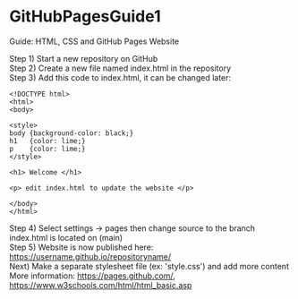 # GitHubPagesGuide1  

Guide: HTML, CSS and GitHub Pages Website  

Step 1) Start a new repository on GitHub    
Step 2) Create a new file named index.html in the repository   
Step 3) Add this code to index.html, it can be changed later:    
  
```
<!DOCTYPE html>  
<html>  
<body>  
  
<style>  
body {background-color: black;}  
h1   {color: lime;}  
p    {color: lime;}  
</style>  
  
<h1> Welcome </h1>  
  
<p> edit index.html to update the website </p>  
  
</body>  
</html>  
```

Step 4) Select settings -> pages then change source to the branch index.html is located on (main)   
Step 5) Website is now published here: https://username.github.io/repositoryname/   
Next) Make a separate stylesheet file (ex: 'style.css') and add more content   
More information: https://pages.github.com/, https://www.w3schools.com/html/html_basic.asp   
